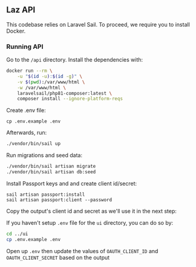 ## Laz API

This codebase relies on Laravel Sail. To proceed, we require you to install Docker.

### Running API

Go to the `/api` directory. Install the dependencies with:

```bash
docker run --rm \
    -u "$(id -u):$(id -g)" \
    -v $(pwd):/var/www/html \
    -w /var/www/html \
    laravelsail/php81-composer:latest \
    composer install --ignore-platform-reqs
```

Create .env file:

```
cp .env.example .env
```

Afterwards, run:

```bash
./vendor/bin/sail up
```

Run migrations and seed data:

```bash
./vendor/bin/sail artisan migrate
./vendor/bin/sail artisan db:seed
```

Install Passport keys and and create client id/secret:

```
sail artisan passport:install
sail artisan passport:client --password
```

Copy the output's client id and secret as we'll use it in the next step:

If you haven't setup `.env` file for the `ui` directory, you can do so by:

```bash
cd ../ui
cp .env.example .env
```

Open up `.env` then update the values of `OAUTH_CLIENT_ID` and `OAUTH_CLIENT_SECRET` based on the output
